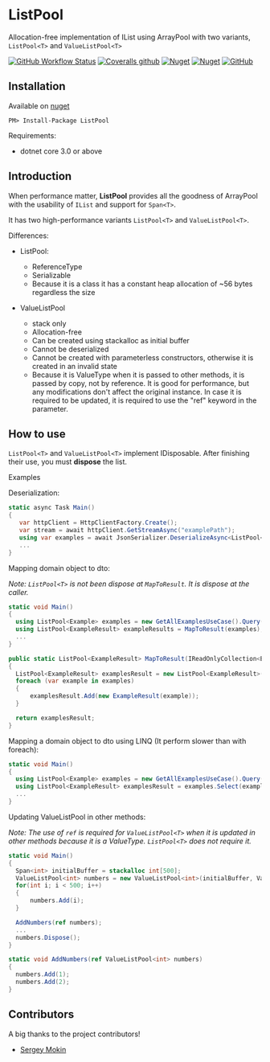# ListPool<T>

Allocation-free implementation of IList using ArrayPool with two variants, `ListPool<T>` and `ValueListPool<T>`

[![GitHub Workflow Status](https://img.shields.io/github/workflow/status/faustodavid/ListPool/Build)](https://github.com/faustodavid/ListPool/actions)
[![Coveralls github](https://img.shields.io/coveralls/github/faustodavid/ListPool)](https://coveralls.io/github/faustodavid/ListPool)
[![Nuget](https://img.shields.io/nuget/v/ListPool)](https://www.nuget.org/packages/ListPool/)
[![Nuget](https://img.shields.io/nuget/dt/listpool)](https://www.nuget.org/packages/ListPool/)
[![GitHub](https://img.shields.io/github/license/faustodavid/ListPool)](https://github.com/faustodavid/ListPool/blob/master/LICENSE)


## Installation

Available on [nuget](https://www.nuget.org/packages/ListPool/)

	PM> Install-Package ListPool

Requirements:
* dotnet core 3.0 or above

## Introduction

When performance matter, **ListPool<T>** provides all the goodness of ArrayPool with the usability of `IList` and support for `Span<T>`.

It has two high-performance variants `ListPool<T>` and `ValueListPool<T>`.

Differences:

* ListPool<T>:
  * ReferenceType
  * Serializable
  * Because it is a class it has a constant heap allocation of ~56 bytes regardless the size

* ValueListPool<T>
  * stack only
  * Allocation-free
  * Can be created using stackalloc as initial buffer
  * Cannot be deserialized
  * Cannot be created with parameterless constructors, otherwise it is created in an invalid state
  * Because it is ValueType when it is passed to other methods, it is passed by copy, not by reference. It is good for performance, but any modifications don't affect the original instance. In case it is required to be updated, it is required to use the "ref" keyword in the parameter.

 ## How to use

 `ListPool<T>` and `ValueListPool<T>` implement IDisposable. After finishing their use, you must **dispose** the list.

 Examples

 Deserialization:

 ```csharp
static async Task Main()
{
    var httpClient = HttpClientFactory.Create();
    var stream = await httpClient.GetStreamAsync("examplePath");
    using var examples = await JsonSerializer.DeserializeAsync<ListPool<string>>(stream); 
    ...
}
 ```

 Mapping domain object to dto:

 *Note: `ListPool<T>` is not been dispose at `MapToResult`. It is dispose at the caller.*

  ```csharp
static void Main()
{
    using ListPool<Example> examples = new GetAllExamplesUseCase().Query();
    using ListPool<ExampleResult> exampleResults = MapToResult(examples); 
    ...
}

public static ListPool<ExampleResult> MapToResult(IReadOnlyCollection<Example> examples)
{
    ListPool<ExampleResult> examplesResult = new ListPool<ExampleResult>(examples.Count);
    foreach (var example in examples)
    {
        examplesResult.Add(new ExampleResult(example));
    }

    return examplesResult;
}
  ```

Mapping a domain object to dto using LINQ (It perform slower than with foreach):

  ```csharp
static void Main()
{
    using ListPool<Example> examples = new GetAllExamplesUseCase().Query();
    using ListPool<ExampleResult> examplesResult = examples.Select(example => new ExampleResult(example)).ToListPool();
    ...
}
  ```

Updating ValueListPool<T> in other methods:

*Note: The use of `ref` is required for `ValueListPool<T>` when it is updated in other methods because it is a ValueType. `ListPool<T>` does not require it.*

  ```csharp
static void Main()
{
    Span<int> initialBuffer = stackalloc int[500];
    ValueListPool<int> numbers = new ValueListPool<int>(initialBuffer, ValueListPool<int>.SourceType.UseAsInitialBuffer)
    for(int i; i < 500; i++)
    {
        numbers.Add(i);
    }

    AddNumbers(ref numbers);
    ...
    numbers.Dispose();
}

static void AddNumbers(ref ValueListPool<int> numbers)
{
    numbers.Add(1);
    numbers.Add(2);
}
  ```



## Contributors

A big thanks to the project contributors!

* [Sergey Mokin](https://github.com/SergeyMokin)

